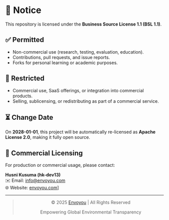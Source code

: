 # 📌 Notice

This repository is licensed under the **Business Source License 1.1 (BSL 1.1)**.

## ✅ Permitted
- Non-commercial use (research, testing, evaluation, education).
- Contributions, pull requests, and issue reports.
- Forks for personal learning or academic purposes.

## 🚫 Restricted
- Commercial use, SaaS offerings, or integration into commercial products.
- Selling, sublicensing, or redistributing as part of a commercial service.

## ⏳ Change Date
On **2028-01-01**, this project will be automatically re-licensed as 
**Apache License 2.0**, making it fully open source.

## 💼 Commercial Licensing
For production or commercial usage, please contact:

**Husni Kusuma (hk-dev13)**  
✉️ Email: [info@envoyou.com](mailto:info@envoyou.com)  
🌐 Website: [envoyou.com](https://envoyou.com)]  

---

> <p style="text-align: center;">© 2025 <a href="https://envoyou.com">Envoyou</a> | All Rights Reserved</p>
> <p style="text-align: center;">Empowering Global Environmental Transparency</p>